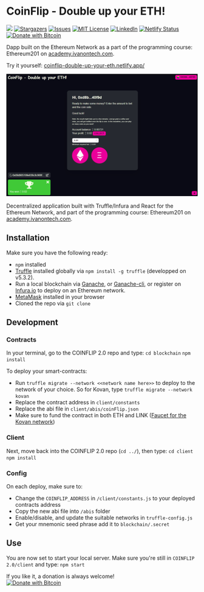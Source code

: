 # CoinFlip - Double up your ETH!

[![](https://img.shields.io/badge/Ivan%20on%20Tech%20Academy-Ethereum%20201-blue)](https://academy.ivanontech.com/)
[![Stargazers](https://img.shields.io/github/stars/Pedrojok01/CoinFlip_2.0)](https://github.com/Pedrojok01/CoinFlip_2.0/stargazers)
[![Issues](https://img.shields.io/github/issues/Pedrojok01/CoinFlip_2.0)](https://github.com/Pedrojok01/CoinFlip_2.0/issues)
[![MIT License](https://img.shields.io/github/license/Pedrojok01/CoinFlip_2.0)](https://github.com/Pedrojok01/CoinFlip_2.0/blob/main/License)
[![LinkedIn](https://img.shields.io/badge/-LinkedIn-black)](https://www.linkedin.com/in/pierre-estrabaud-96b303206/)
[![Netlify Status](https://api.netlify.com/api/v1/badges/7f7b73fb-c34d-4063-826b-dceae8a580a2/deploy-status)](https://app.netlify.com/sites/coinflip-double-up-your-eth/deploys)
[![Donate with Bitcoin](https://en.cryptobadges.io/badge/micro/37wP5rdaFgtHrEQ44M5Tntyeb9nChd8jC4)](https://en.cryptobadges.io/donate/37wP5rdaFgtHrEQ44M5Tntyeb9nChd8jC4)

Dapp built on the Ethereum Network as a part of the programming course: Ethereum201 on [academy.ivanontech.com](https://academy.ivanontech.com/).

Try it yourself: [coinflip-double-up-your-eth.netlify.app/](https://coinflip-double-up-your-eth.netlify.app/)

![Preview](./Preview.png)

Decentralized application built with Truffle/Infura and React for the Ethereum Network, and part of the programming course: Ethereum201 on [academy.ivanontech.com](https://academy.ivanontech.com/).

## Installation

Make sure you have the following ready:

- `npm` installed
- [Truffle](https://www.trufflesuite.com/docs) installed globally via `npm install -g truffle` (developped on v5.3.2).
- Run a local blockchain via [Ganache](https://www.trufflesuite.com/docs/ganache/overview), or [Ganache-cli](https://github.com/trufflesuite/ganache-cli), or register on [Infura.io](https://infura.io/) to deploy on an Ethereum network.
- [MetaMask](https://metamask.io/) installed in your browser
- Cloned the repo via `git clone`

## Development

### Contracts

In your terminal, go to the COINFLIP 2.0 repo and type:
`cd blockchain`
`npm install`

To deploy your smart-contracts:

- Run `truffle migrate --network <<network name here>>` to deploy to the network of your choice. So for Kovan, type `truffle migrate --network kovan`
- Replace the contract address in `client/constants`
- Replace the abi file in `client/abis/coinFlip.json`
- Make sure to fund the contract in both ETH and LINK ([Faucet for the Kovan network](https://kovan.chain.link/))

### Client

Next, move back into the COINFLIP 2.0 repo (`cd ../`), then type:
`cd client`
`npm install`

### Config

On each deploy, make sure to:

- Change the `COINFLIP_ADDRESS` in `/client/constants.js` to your deployed contracts address
- Copy the new abi file into `/abis` folder
- Enable/disable, and update the suitable networks in `truffle-config.js`
- Get your mnemonic seed phrase add it to `blockchain/.secret`

## Use

You are now set to start your local server. Make sure you're still in `COINFLIP 2.0/client` and type:
`npm start`

If you like it, a donation is always welcome!<br/>
[![Donate with Bitcoin](https://en.cryptobadges.io/badge/big/37wP5rdaFgtHrEQ44M5Tntyeb9nChd8jC4)](https://en.cryptobadges.io/donate/37wP5rdaFgtHrEQ44M5Tntyeb9nChd8jC4)
